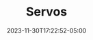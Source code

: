---
weight: 114
title: "Servos"
description: ""
icon: "article"
date: "2023-11-30T17:22:52-05:00"
lastmod: "2023-11-30T17:22:52-05:00"
draft: false
toc: true
---